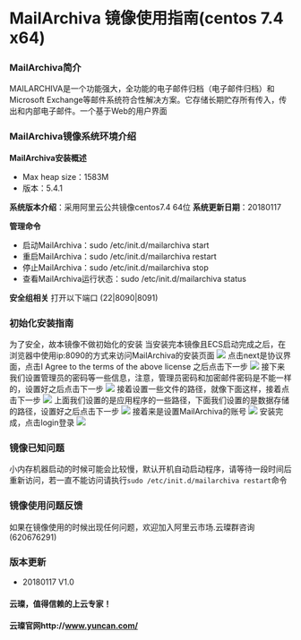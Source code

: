 # MailArchiva 镜像使用指南(centos 7.4 x64)

### MailArchiva简介

MAILARCHIVA是一个功能强大，全功能的电子邮件归档（电子邮件归档）和Microsoft Exchange等邮件系统符合性解决方案。它存储长期贮存所有传入，传出和内部电子邮件。一个基于Web的用户界面

### MailArchiva镜像系统环境介绍

**MailArchiva安装概述**
- Max heap size：1583M
- 版本：5.4.1

**系统版本介绍**：采用阿里云公共镜像centos7.4 64位
**系统更新日期**：20180117

**管理命令**
- 启动MailArchiva：sudo /etc/init.d/mailarchiva start
- 重启MailArchiva：sudo /etc/init.d/mailarchiva restart
- 停止MailArchiva：sudo /etc/init.d/mailarchiva stop
- 查看MailArchiva运行状态：sudo /etc/init.d/mailarchiva status

**安全组相关**
打开以下端口
(22|8090|8091)

### 初始化安装指南

为了安全，故本镜像不做初始化的安装
当安装完本镜像且ECS启动完成之后，在浏览器中使用ip:8090的方式来访问MailArchiva的安装页面
![](http://upload-images.jianshu.io/upload_images/3778244-e92ecf59c0a0173f.png?imageMogr2/auto-orient/strip%7CimageView2/2/w/720)
点击next是协议界面，点击I Agree to the terms of the above license 之后点击下一步
![](http://upload-images.jianshu.io/upload_images/3778244-2ba8b1719bd06d46.png?imageMogr2/auto-orient/strip%7CimageView2/2/w/720)
接下来我们设置管理员的密码等一些信息，注意，管理员密码和加密邮件密码是不能一样的，设置好之后点击下一步
![](http://upload-images.jianshu.io/upload_images/3778244-9cfe6758d2970c2a.png?imageMogr2/auto-orient/strip%7CimageView2/2/w/720)
接着设置一些文件的路径，就像下面这样，接着点击下一步
![](http://upload-images.jianshu.io/upload_images/3778244-49897adbfb937160.png?imageMogr2/auto-orient/strip%7CimageView2/2/w/720)
上面我们设置的是应用程序的一些路径，下面我们设置的是数据存储的路径，设置好之后点击下一步
![](http://upload-images.jianshu.io/upload_images/3778244-0d0587befa87eb0f.png?imageMogr2/auto-orient/strip%7CimageView2/2/w/720)
接着来是设置MailArchiva的账号
![](http://upload-images.jianshu.io/upload_images/3778244-7adfe9197c5c1ea9.png?imageMogr2/auto-orient/strip%7CimageView2/2/w/720)
安装完成，点击login登录
![](http://upload-images.jianshu.io/upload_images/3778244-f64c43722ff90430.png?imageMogr2/auto-orient/strip%7CimageView2/2/w/720)

### 镜像已知问题

小内存机器启动的时候可能会比较慢，默认开机自动启动程序，请等待一段时间后重新访问，若一直不能访问请执行`sudo /etc/init.d/mailarchiva restart`命令

### 镜像使用问题反馈

如果在镜像使用的时候出现任何问题，欢迎加入阿里云市场.云璨群咨询(620676291)

### 版本更新

- 20180117 V1.0

#### 云璨，值得信赖的上云专家！
#### 云璨官网http://www.yuncan.com/
